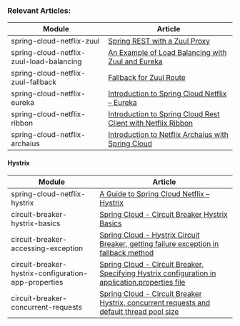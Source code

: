 ### Relevant Articles: 

Module | Article
--|--
spring-cloud-netflix-zuul | [Spring REST with a Zuul Proxy](http://www.baeldung.com/spring-rest-with-zuul-proxy)
spring-cloud-netflix-zuul-load-balancing | [An Example of Load Balancing with Zuul and Eureka](https://www.baeldung.com/zuul-load-balancing)
spring-cloud-netflix-zuul-fallback | [Fallback for Zuul Route](https://www.baeldung.com/spring-zuul-fallback-route)
spring-cloud-netflix-eureka | [Introduction to Spring Cloud Netflix – Eureka](http://www.baeldung.com/spring-cloud-netflix-eureka)
spring-cloud-netflix-ribbon | [Introduction to Spring Cloud Rest Client with Netflix Ribbon](http://www.baeldung.com/spring-cloud-rest-client-with-netflix-ribbon)
spring-cloud-netflix-archaius | [Introduction to Netflix Archaius with Spring Cloud](https://www.baeldung.com/netflix-archaius-spring-cloud-integration)

#### Hystrix

Module | Article
--|--
spring-cloud-netflix-hystrix | [A Guide to Spring Cloud Netflix – Hystrix](http://www.baeldung.com/spring-cloud-netflix-hystrix)
circuit-breaker-hystrix-basics | [Spring Cloud - Circuit Breaker Hystrix Basics](https://www.logicbig.com/tutorials/spring-framework/spring-cloud/spring-circuit-breaker-hystrix-basics.html)
circuit-breaker-accessing-exception | [Spring Cloud - Hystrix Circuit Breaker, getting failure exception in fallback method](https://www.logicbig.com/tutorials/spring-framework/spring-cloud/circuit-breaker-getting-failure-exception-in-fallback.html)
circuit-breaker-hystrix-configuration-app-properties | [Spring Cloud - Circuit Breaker, Specifying Hystrix configuration in application.properties file](https://www.logicbig.com/tutorials/spring-framework/spring-cloud/hystrix-properties-in-application-properties-file.html)
circuit-breaker-concurrent-requests | [Spring Cloud - Circuit Breaker Hystrix, concurrent requests and default thread pool size](https://www.logicbig.com/tutorials/spring-framework/spring-cloud/circuit-breaker-hystrix-thread-pool.html)